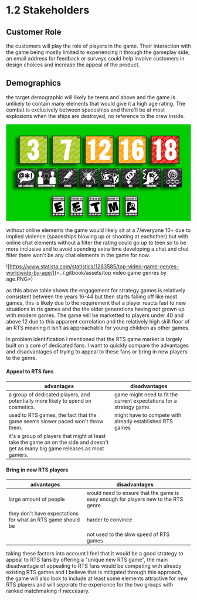 # 1.2 Stakeholders

## Customer Role

the customers will play the role of players in the game. Their interaction with the game being mostly limited to experiencing it through the gameplay side, an email address for feedback or surveys could help involve customers in design choices and increase the appeal of the product.

## Demographics

the target demographic will likely be teens and above and the game is unlikely to contain many elements that would give it a high age rating. The combat is exclusively between spaceships and there'll be at most explosions when the ships are destroyed, no reference to the crew inside.

![PEGI and ESRB age rating systems for video games.](../.gitbook/assets/image.png)

without online elements the game would likely sit at a 7/everyone 10+ due to implied violence (spaceships blowing up or shooting at eachother) but with online chat elements without a filter the rating could go up to teen so to be more inclusive and to avoid spending extra time developing a chat and chat filter there won't be any chat elements in the game for now.

![https://www.statista.com/statistics/1263585/top-video-game-genres-worldwide-by-age/](<../.gitbook/assets/top video game genres by age.PNG>)

as this above table shows the engagement for strategy games is relatively consistent between the years 16-44 but then starts falling off like most games, this is likely due to the requirement that a player reacts fast to new situations in rts games and the the older generations having not grown up with modern games. The game will be marketted to players under 40 and above 12 due to this apparent correlation and the relatively high skill floor of an RTS meaning it isn't as approachable for young children as other games.

In problem identification I mentioned that the RTS game market is largely built on a core of dedicated fans. I want to quickly compare the advantages and disadvantages of trying to appeal to these fans or bring in new players to the genre.

#### Appeal to RTS fans

| advantages                                                                                                                         | disadvantages                                                        |   |
| ---------------------------------------------------------------------------------------------------------------------------------- | -------------------------------------------------------------------- | - |
| a group of dedicated players, and potentially more likely to spend on cosmetics.                                                   | game might need to fit the current expectations for a strategy game. |   |
| used to RTS games, the fact that the game seems slower paced won't throw them.                                                     | might have to compete with already established RTS games             |   |
| it's a group of players that might at least take the game on on the side and doesn't get as many big game releases as most gamers. |                                                                      |   |

#### Bring in new RTS players

| advantages                                                  | disadvantages                                                                      |   |
| ----------------------------------------------------------- | ---------------------------------------------------------------------------------- | - |
| large amount of people                                      | would need to ensure that the game is easy enough for players new to the RTS genre |   |
| they don't have expectations for what an RTS game should be | harder to convince                                                                 |   |
|                                                             | not used to the slow speed of RTS games                                            |   |

taking these factors into account I feel that it would be a good strategy to appeal to RTS fans by offering a "unique new RTS game", the main disadvantage of appealing to RTS fans would be competing with already existing RTS games and I believe that is mitigated through this approach, the game will also look to include at least some elements attractive for new RTS players and will seperate the experience for the two groups with ranked matchmaking if neccesary.
